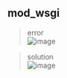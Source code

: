 ## mod_wsgi
> error  
![image](https://drive.google.com/drive/u/0/folders/194Grdl-0-wvi9J0qtc7G_pmTh-69QwiN)  

> solution  
![image](https://drive.google.com/drive/u/0/folders/194Grdl-0-wvi9J0qtc7G_pmTh-69QwiN)  
